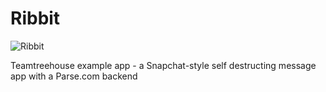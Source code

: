Ribbit
======

![Ribbit](http://i.imgur.com/VKFWctZ.png)

Teamtreehouse example app - a Snapchat-style self destructing message app with a Parse.com backend

